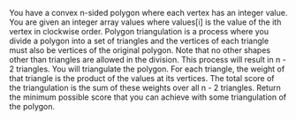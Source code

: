 You have a convex n-sided polygon where each vertex has an integer value. You are given an integer array values where values[i] is the value of the ith vertex in clockwise order.
Polygon triangulation is a process where you divide a polygon into a set of triangles and the vertices of each triangle must also be vertices of the original polygon. Note that no other shapes other than triangles are allowed in the division. This process will result in n - 2 triangles.
You will triangulate the polygon. For each triangle, the weight of that triangle is the product of the values at its vertices. The total score of the triangulation is the sum of these weights over all n - 2 triangles.
Return the minimum possible score that you can achieve with some triangulation of the polygon.

